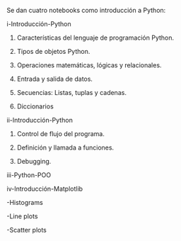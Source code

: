 Se dan cuatro notebooks como introducción a Python:

i-Introducción-Python

  1. Características del lenguaje de programación Python. 

  2. Tipos de objetos Python.

  3. Operaciones matemáticas, lógicas y relacionales. 

  4. Entrada y salida de datos.

  5. Secuencias: Listas, tuplas y cadenas.

  6. Diccionarios
  
ii-Introducción-Python

  1. Control de flujo del programa.

  2. Definición y llamada a funciones.

  3. Debugging.

iii-Python-POO

iv-Introducción-Matplotlib

  -Histograms
 
  -Line plots
 
  -Scatter plots
